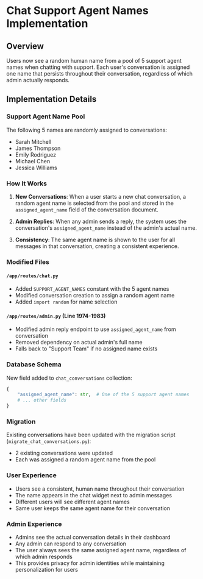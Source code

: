 # Chat Support Agent Names Implementation

## Overview
Users now see a random human name from a pool of 5 support agent names when chatting with support. Each user's conversation is assigned one name that persists throughout their conversation, regardless of which admin actually responds.

## Implementation Details

### Support Agent Name Pool
The following 5 names are randomly assigned to conversations:
- Sarah Mitchell
- James Thompson
- Emily Rodriguez
- Michael Chen
- Jessica Williams

### How It Works

1. **New Conversations**: When a user starts a new chat conversation, a random agent name is selected from the pool and stored in the `assigned_agent_name` field of the conversation document.

2. **Admin Replies**: When any admin sends a reply, the system uses the conversation's `assigned_agent_name` instead of the admin's actual name.

3. **Consistency**: The same agent name is shown to the user for all messages in that conversation, creating a consistent experience.

### Modified Files

#### `/app/routes/chat.py`
- Added `SUPPORT_AGENT_NAMES` constant with the 5 agent names
- Modified conversation creation to assign a random agent name
- Added `import random` for name selection

#### `/app/routes/admin.py` (Line 1974-1983)
- Modified admin reply endpoint to use `assigned_agent_name` from conversation
- Removed dependency on actual admin's full name
- Falls back to "Support Team" if no assigned name exists

### Database Schema
New field added to `chat_conversations` collection:
```python
{
    "assigned_agent_name": str,  # One of the 5 support agent names
    # ... other fields
}
```

### Migration
Existing conversations have been updated with the migration script (`migrate_chat_conversations.py`):
- 2 existing conversations were updated
- Each was assigned a random agent name from the pool

### User Experience
- Users see a consistent, human name throughout their conversation
- The name appears in the chat widget next to admin messages
- Different users will see different agent names
- Same user keeps the same agent name for their conversation

### Admin Experience
- Admins see the actual conversation details in their dashboard
- Any admin can respond to any conversation
- The user always sees the same assigned agent name, regardless of which admin responds
- This provides privacy for admin identities while maintaining personalization for users
